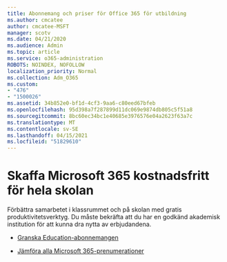 ```yaml
---
title: Abonnemang och priser för Office 365 för utbildning
ms.author: cmcatee
author: cmcatee-MSFT
manager: scotv
ms.date: 04/21/2020
ms.audience: Admin
ms.topic: article
ms.service: o365-administration
ROBOTS: NOINDEX, NOFOLLOW
localization_priority: Normal
ms.collection: Adm_O365
ms.custom:
- "476"
- "1500026"
ms.assetid: 34b852e0-bf1d-4cf3-9aa6-c80eed67bfeb
ms.openlocfilehash: 95d398a7f287899d11dc069e9874db805c5f51a8
ms.sourcegitcommit: 8bc60ec34bc1e40685e3976576e04a2623f63a7c
ms.translationtype: MT
ms.contentlocale: sv-SE
ms.lasthandoff: 04/15/2021
ms.locfileid: "51829610"
---
```

# <a name="get-microsoft-365-free-for-your-entire-school"></a>Skaffa Microsoft 365 kostnadsfritt för hela skolan

Förbättra samarbetet i klassrummet och på skolan med gratis produktivitetsverktyg. Du måste bekräfta att du har en godkänd akademisk institution för att kunna dra nytta av erbjudandena.
  
- [Granska Education-abonnemangen](https://products.office.com/academic/compare-office-365-education-plans)

- [Jämföra alla Microsoft 365-prenumerationer](https://products.office.com/business/compare-more-office-365-for-business-plans)